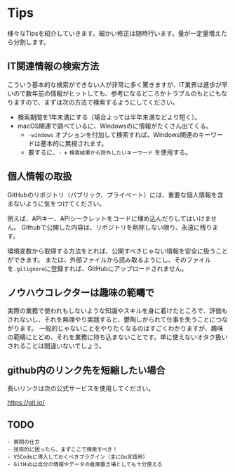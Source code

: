 # Tips

様々なTipsを紹介していきます。細かい修正は随時行います。量が一定量増えたら分割します。

## IT関連情報の検索方法

こういう基本的な検索ができない人が非常に多く驚きますが、IT業界は進歩が早いので数年前の情報がヒットしても、参考になるどころかトラブルのもとにもなりますので、まずは次の方法で検索するようにしてください。

- 検索期間を1年未満にする（場合よっては半年未満などより短く）。
- macOS関連で調べているに、Windowsのに情報がたくさん出てくる。
    - `-windows` オプションを付加して検索すれば、Windows関連のキーワードは基本的に無視されます。
    - 要するに、`-` + `検索結果から除外したいキーワード` を使用する。

## 個人情報の取扱

GitHubのリポジトリ（パブリック、プライベート）には、重要な個人情報を含まないように気をつけてください。

例えば、APIキー、APIシークレットをコードに埋め込んだりしてはいけません。
Githubで公開した内容は、リポジトリを削除しない限り、永遠に残ります。

環境変数から取得する方法をとれば、公開すべきじゃない情報を安全に扱うことができます。
または、外部ファイルから読み取るようにし、そのファイルを`.gitignore`に登録すれば、GitHubにアップロードされません。

## ノウハウコレクターは趣味の範疇で

実際の業務で使われもしないような知識やスキルを身に着けたところで、評価もされないし、それを無理やり実践すると、鬱陶しがられて仕事を失うことにつながります。 一般的じゃないことをやりたくなるのはすごくわかりますが、趣味の範疇にとどめ、それを業務に持ち込まないことです。単に使えないオタク扱いされることは間違いないでしょう。

## github内のリンク先を短縮したい場合

長いリンクは次の公式サービスを使用してください。

https://git.io/

## TODO
    - 質問の仕方
    - 技術的に困ったら、まずここで検索すべき！
    - VSCodeに導入しておくべきプラグイン（主にGo言語用）
    - GitHubは自分の情報やデータの倉庫置き場としても十分使える

